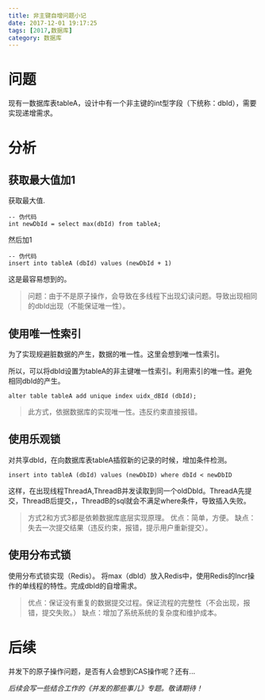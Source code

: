 ```yaml
---
title: 非主键自增问题小记
date: 2017-12-01 19:17:25
tags: [2017,数据库]
category: 数据库
---
```

# 问题
现有一数据库表tableA，设计中有一个非主键的int型字段（下统称：dbId），需要实现递增需求。

<!--more-->

# 分析
## 获取最大值加1
获取最大值.
```
-- 伪代码
int newDbId = select max(dbId) from tableA;
```
然后加1
```
-- 伪代码
insert into tableA (dbId) values (newDbId + 1)
```
这是最容易想到的。

> 问题：由于不是原子操作，会导致在多线程下出现幻读问题。导致出现相同的dbId出现（不能保证唯一性）。

## 使用唯一性索引
为了实现规避脏数据的产生，数据的唯一性。这里会想到唯一性索引。

所以，可以将dbId设置为tableA的非主键唯一性索引。利用索引的唯一性。避免相同dbId的产生。

```
alter table tableA add unique index uidx_dBId (dbId);
```
> 此方式，依据数据库的实现唯一性。违反约束直接报错。

## 使用乐观锁
对共享dbId，在向数据库表tableA插叙新的记录的时候，增加条件检测。
```
insert into tableA (dbId) values (newDbID) where dbId < newDbID
```
这样，在出现线程ThreadA,ThreadB并发读取到同一个oldDbId。ThreadA先提交，ThreadB后提交，，ThreadB的sql就会不满足where条件，导致插入失败。

> 方式2和方式3都是依赖数据库底层实现原理。
优点：简单，方便。
缺点：失去一次提交结果（违反约束，报错，提示用户重新提交）。

## 使用分布式锁
使用分布式锁实现（Redis）。
将max（dbId）放入Redis中，使用Redis的Incr操作的单线程的特性。完成dbId的自增需求。

> 优点：保证没有重复的数据提交过程。保证流程的完整性（不会出现，报错，提交失败。）
缺点：增加了系统系统的复杂度和维护成本。

# 后续
并发下的原子操作问题，是否有人会想到CAS操作呢？还有...

*后续会写一些结合工作的《并发的那些事儿》专题。敬请期待！*
